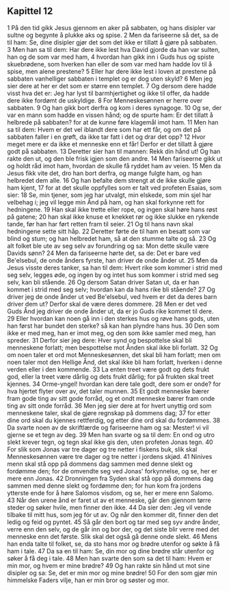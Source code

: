 ## Kapittel 12

1 På den tid gikk Jesus gjennom en aker på sabbaten, og hans disipler var sultne og begynte å plukke aks og spise.
2 Men da fariseerne så det, sa de til ham: Se, dine disipler gjør det som det ikke er tillatt å gjøre på sabbaten.
3 Men han sa til dem: Har dere ikke lest hva David gjorde da han var sulten, han og de som var med ham,
4 hvordan han gikk inn i Guds hus og spiste skuebrødene, som hverken han eller de som var med ham hadde lov til å spise, men alene prestene?
5 Eller har dere ikke lest i loven at prestene på sabbaten vanhelliger sabbaten i templet og er dog uten skyld?
6 Men jeg sier dere at her er det som er større enn templet.
7 Og dersom dere hadde visst hva det er: Jeg har lyst til barmhjertighet og ikke til offer, da hadde dere ikke fordømt de uskyldige.
8 For Menneskesønnen er herre over sabbaten.
9 Og han gikk bort derfra og kom i deres synagoge.
10 Og se, der var en mann som hadde en vissen hånd; og de spurte ham: Er det tillatt å helbrede på sabbaten? for at de kunne føre klagemål imot ham.
11 Men han sa til dem: Hvem er det vel iblandt dere som har ett får, og om det på sabbaten faller i en grøft, da ikke tar fatt i det og drar det opp?
12 Hvor meget mere er da ikke et menneske enn et får! Derfor er det tillatt å gjøre godt på sabbaten.
13 Deretter sier han til mannen: Rekk din hånd ut! Og han rakte den ut, og den ble frisk igjen som den andre.
14 Men fariseerne gikk ut og holdt råd imot ham, hvordan de skulle få ryddet ham av veien.
15 Men da Jesus fikk vite det, dro han bort derfra, og mange fulgte ham, og han helbredet dem alle.
16 Og han befalte dem strengt at de ikke skulle gjøre ham kjent,
17 for at det skulle oppfylles som er talt ved profeten Esaias, som sier:
18 Se, min tjener, som jeg har utvalgt, min elskede, som min sjel har velbehag i; jeg vil legge min Ånd på ham, og han skal forkynne rett for hedningene.
19 Han skal ikke trette eller rope, og ingen skal høre hans røst på gatene;
20 han skal ikke knuse et knekket rør og ikke slukke en rykende tande, før han har ført retten fram til seier.
21 Og til hans navn skal hedningene sette sitt håp.
22 Deretter førte de til ham en besatt som var blind og stum; og han helbredet ham, så at den stumme talte og så.
23 Og alt folket ble ute av seg selv av forundring og sa: Mon dette skulle være Davids sønn?
24 Men da fariseerne hørte det, sa de: Det er bare ved Be'elsebul, de onde ånders fyrste, han driver de onde ånder ut.
25 Men da Jesus visste deres tanker, sa han til dem: Hvert rike som kommer i strid med seg selv, legges øde, og ingen by og intet hus som kommer i strid med seg selv, kan bli stående.
26 Og dersom Satan driver Satan ut, da er han kommet i strid med seg selv; hvordan kan da hans rike bli stående?
27 Og driver jeg de onde ånder ut ved Be'elsebul, ved hvem er det da deres barn driver dem ut? Derfor skal de være deres dommere.
28 Men er det ved Guds Ånd jeg driver de onde ånder ut, da er jo Guds rike kommet til dere.
29 Eller hvordan kan noen gå inn i den sterkes hus og røve hans gods, uten han først har bundet den sterke? så kan han plyndre hans hus.
30 Den som ikke er med meg, han er imot meg, og den som ikke samler med meg, han spreder.
31 Derfor sier jeg dere: Hver synd og bespottelse skal bli menneskene forlatt; men bespottelse mot Ånden skal ikke bli forlatt.
32 Og om noen taler et ord mot Menneskesønnen, det skal bli ham forlatt; men om noen taler mot den Hellige Ånd, det skal ikke bli ham forlatt, hverken i denne verden eller i den kommende.
33 La enten treet være godt og dets frukt god, eller la treet være dårlig og dets frukt dårlig; for på frukten skal treet kjennes.
34 Orme-yngel! hvordan kan dere tale godt, dere som er onde? for hva hjertet flyter over av, det taler munnen.
35 Et godt menneske bærer fram gode ting av sitt gode forråd, og et ondt menneske bærer fram onde ting av sitt onde forråd.
36 Men jeg sier dere at for hvert unyttig ord som menneskene taler, skal de gjøre regnskap på dommens dag;
37 for etter dine ord skal du kjennes rettferdig, og etter dine ord skal du fordømmes.
38 Da svarte noen av de skriftlærde og fariseerne ham og sa: Mester! vi vil gjerne se et tegn av deg.
39 Men han svarte og sa til dem: En ond og utro slekt krever tegn, og tegn skal ikke gis den, uten profeten Jonas tegn.
40 For slik som Jonas var tre dager og tre netter i fiskens buk, slik skal Menneskesønnen være tre dager og tre netter i jordens skjød.
41 Ninives menn skal stå opp på dommens dag sammen med denne slekt og fordømme den; for de omvendte seg ved Jonas' forkynnelse, og se, her er mere enn Jonas.
42 Dronningen fra Syden skal stå opp på dommens dag sammen med denne slekt og fordømme den; for hun kom fra jordens ytterste ende for å høre Salomos visdom, og se, her er mere enn Salomo.
43 Når den urene ånd er faret ut av et menneske, går den gjennom tørre steder og søker hvile, men finner den ikke.
44 Da sier den: Jeg vil vende tilbake til mitt hus, som jeg fór ut av. Og når den kommer dit, finner den det ledig og feid og pyntet.
45 Så går den bort og tar med seg syv andre ånder, verre enn den selv, og de går inn og bor der, og det siste blir verre med det menneske enn det første. Slik skal det også gå denne onde slekt.
46 Mens han enda talte til folket, se, da sto hans mor og brødre utenfor og søkte å få ham i tale.
47 Da sa en til ham: Se, din mor og dine brødre står utenfor og søker å få deg i tale.
48 Men han svarte den som sa det til ham: Hvem er min mor, og hvem er mine brødre?
49 Og han rakte sin hånd ut mot sine disipler og sa: Se, det er min mor og mine brødre!
50 For den som gjør min himmelske Faders vilje, han er min bror og søster og mor.
